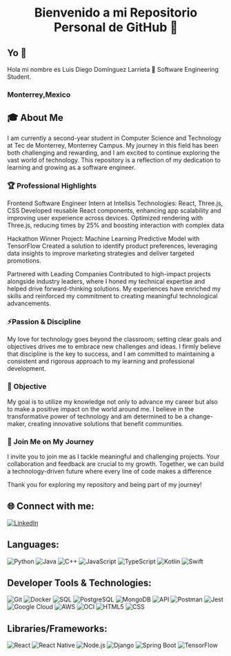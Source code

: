 <h1 align="center">Bienvenido a mi Repositorio Personal de GitHub 🚀</h1>

## Yo 💫
Hola mi nombre es Luis Diego Domínguez Larrieta 👋
Software Engineering Student.
### **Monterrey,Mexico** 

## 🎓 About Me
I am currently a second-year student in Computer Science and Technology at Tec de Monterrey, Monterrey Campus. 
My journey in this field has been both challenging and rewarding, and I am excited to continue exploring the vast world of technology. This repository is a reflection of my dedication to learning and growing as a software engineer.

### 🏆 Professional Highlights
Frontend Software Engineer Intern at Intellsis
Technologies: React, Three.js, CSS
Developed reusable React components, enhancing app scalability and improving user experience across devices. Optimized rendering with Three.js, reducing times by 25% and boosting interaction with complex data

Hackathon Winner
Project: Machine Learning Predictive Model with TensorFlow
Created a solution to identify product preferences, leveraging data insights to improve marketing strategies and deliver targeted promotions.

Partnered with Leading Companies
Contributed to high-impact projects alongside industry leaders, where I honed my technical expertise and helped drive forward-thinking solutions. My experiences have enriched my skills and reinforced my commitment to creating meaningful technological advancements.

### ⚡Passion & Discipline
My love for technology goes beyond the classroom; setting clear goals and objectives drives me to embrace new challenges and ideas. I firmly believe that discipline is the key to success, and I am committed to maintaining a consistent and rigorous approach to my learning and professional development.

### 🔭 Objective
My goal is to utilize my knowledge not only to advance my career but also to make a positive impact on the world around me. I believe in the transformative power of technology and am determined to be a change-maker, creating innovative solutions that benefit communities.

### 🌱 Join Me on My Journey
I invite you to join me as I tackle meaningful and challenging projects. Your collaboration and feedback are crucial to my growth. Together, we can build a technology-driven future where every line of code makes a difference

Thank you for exploring my repository and being part of my journey!

## 🌐 Connect with me:
[![LinkedIn](https://img.shields.io/badge/LinkedIn-%230077B5.svg?logo=linkedin&logoColor=white)](https://www.linkedin.com/in/luis-diego-dominguez-larrieta-47975a2a3/)

## Languages:
![Python](https://img.shields.io/badge/python-%2314354C.svg?style=for-the-badge&logo=python&logoColor=ffffff)
![Java](https://img.shields.io/badge/java-%23ED8B00.svg?style=for-the-badge&logo=openjdk&logoColor=ffffff)
![C++](https://img.shields.io/badge/c++-%2300599C.svg?style=for-the-badge&logo=cplusplus&logoColor=ffffff)
![JavaScript](https://img.shields.io/badge/javascript-%23F7DF1E.svg?style=for-the-badge&logo=javascript&logoColor=101010)
![TypeScript](https://img.shields.io/badge/typescript-%23007ACC.svg?style=for-the-badge&logo=typescript&logoColor=ffffff)
![Kotlin](https://img.shields.io/badge/kotlin-%230095D5.svg?style=for-the-badge&logo=kotlin&logoColor=ffffff)
![Swift](https://img.shields.io/badge/swift-%23FA7343.svg?style=for-the-badge&logo=swift&logoColor=ffffff)


## Developer Tools & Technologies: 
![Git](https://img.shields.io/badge/git-%23F05032.svg?style=for-the-badge&logo=git&logoColor=ffffff)
![Docker](https://img.shields.io/badge/docker-%232496ED.svg?style=for-the-badge&logo=docker&logoColor=ffffff)
![SQL](https://img.shields.io/badge/sql-%23007ACC.svg?style=for-the-badge&logo=sqlite&logoColor=ffffff)
![PostgreSQL](https://img.shields.io/badge/postgresql-%23336791.svg?style=for-the-badge&logo=postgresql&logoColor=ffffff)
![MongoDB](https://img.shields.io/badge/mongodb-%2347A248.svg?style=for-the-badge&logo=mongodb&logoColor=ffffff)
![API](https://img.shields.io/badge/api-%23007396.svg?style=for-the-badge&logo=fastapi&logoColor=ffffff)
![Postman](https://img.shields.io/badge/postman-%23FF6C37.svg?style=for-the-badge&logo=postman&logoColor=ffffff)
![Jest](https://img.shields.io/badge/jest-%23C21325.svg?style=for-the-badge&logo=jest&logoColor=ffffff)
![Google Cloud](https://img.shields.io/badge/gcp-%234285F4.svg?style=for-the-badge&logo=googlecloud&logoColor=ffffff)
![AWS](https://img.shields.io/badge/aws-%23FF9900.svg?style=for-the-badge&logo=amazonaws&logoColor=101010)
![OCI](https://img.shields.io/badge/oci-%23FF0000.svg?style=for-the-badge&logo=oracle&logoColor=ffffff)
![HTML5](https://img.shields.io/badge/html5-%23E34F26.svg?style=for-the-badge&logo=html5&logoColor=101010)
![CSS](https://img.shields.io/badge/css-%231572B6.svg?style=for-the-badge&logo=css3&logoColor=101010)


## Libraries/Frameworks: 

![React](https://img.shields.io/badge/react-%2361DAFB.svg?style=for-the-badge&logo=react&logoColor=101010)
![React Native](https://img.shields.io/badge/react%20native-%2361DAFB.svg?style=for-the-badge&logo=react&logoColor=101010)
![Node.js](https://img.shields.io/badge/node.js-%23339933.svg?style=for-the-badge&logo=nodedotjs&logoColor=ffffff)
![Django](https://img.shields.io/badge/django-%23092E20.svg?style=for-the-badge&logo=django&logoColor=ffffff)
![Spring Boot](https://img.shields.io/badge/spring%20boot-%236DB33F.svg?style=for-the-badge&logo=springboot&logoColor=ffffff)
![TensorFlow](https://img.shields.io/badge/tensorflow-%23FF6F00.svg?style=for-the-badge&logo=tensorflow&logoColor=ffffff)




<!--
**DiegoLarrieta/DiegoLarrieta** is a ✨ _special_ ✨ repository because its `README.md` (this file) appears on your GitHub profile.

Here are some ideas to get you started:

- 🔭 I’m currently working on ...
- 🌱 I’m currently learning ...
- 👯 I’m looking to collaborate on ...
- 🤔 I’m looking for help with ...
- 💬 Ask me about ...
- 📫 How to reach me: ...
- 😄 Pronouns: ...
- ⚡ Fun fact: ...
-->
